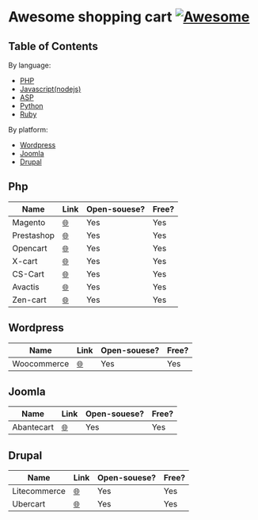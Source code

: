 # Awesome shopping cart [![Awesome](https://cdn.rawgit.com/sindresorhus/awesome/d7305f38d29fed78fa85652e3a63e154dd8e8829/media/badge.svg)](https://github.com/sindresorhus/awesome)

## Table of Contents

By language:
+ [PHP](#PHP)
+ [Javascript(nodejs)](#Javascript(nodejs))
+ [ASP](#ASP)
+ [Python](#Python)
+ [Ruby](#ruby)

By platform:
+ [Wordpress](#Wordpress)
+ [Joomla](#Joomla)
+ [Drupal](#Drupal)

## Php

|    Name        | Link         | Open-souese? | Free?|
| ------------- |-------------|-------------|-------------|
| Magento      | [🌐](https://magento.com/) | Yes | Yes|
| Prestashop |[🌐](https://www.prestashop.com/en) | Yes | Yes|
| Opencart |[🌐](https://www.opencart.com/) | Yes | Yes|
| X-cart|[🌐](https://www.x-cart.com/)|Yes | Yes|
| CS-Cart | [🌐](https://www.cs-cart.com) |Yes | Yes |
| Avactis | [🌐](https://www.avactis.com/) |Yes | Yes |
| Zen-cart | [🌐](https://www.zen-cart.com/) |Yes | Yes |


## Wordpress
|    Name        | Link         | Open-souese? | Free?|
| ------------- |-------------|-------------|-------------|
| Woocommerce      | [🌐](https://woocommerce.com/) | Yes | Yes|

## Joomla
|    Name        | Link         | Open-souese? | Free?|
| ------------- |-------------|-------------|-------------|
| Abantecart      | [🌐](http://www.abantecart.com/) | Yes | Yes|

## Drupal
|    Name        | Link         | Open-souese? | Free?|
| ------------- |-------------|-------------|-------------|
| Litecommerce      | [🌐](http://www.litecommerce.com/) | Yes | Yes|
| Ubercart      | [🌐](http://www.ubercart.org/) | Yes | Yes|
